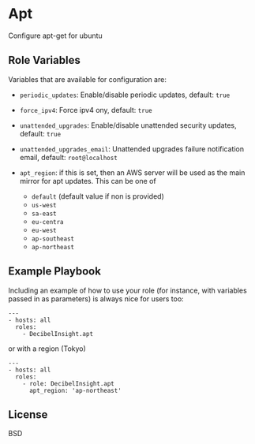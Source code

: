Apt
===

Configure apt-get for ubuntu

Role Variables
--------------

Variables that are available for configuration are:

  - `periodic_updates`: Enable/disable periodic updates, default: `true`
  - `force_ipv4`: Force ipv4 ony, default: `true`
  - `unattended_upgrades`: Enable/disable unattended security updates, default: `true`
  - `unattended_upgrades_email`: Unattended upgrades failure notification email, default: `root@localhost`
  - `apt_region`: if this is set, then an AWS server will be used as the main mirror for
  apt updates. This can be one of

      - `default` (default value if non is provided)
      - `us-west`
      - `sa-east`
      - `eu-centra`
      - `eu-west`
      - `ap-southeast`
      - `ap-northeast`

Example Playbook
----------------

Including an example of how to use your role (for instance, with variables passed in as parameters) is always nice for users too:

    ---
    - hosts: all
      roles:
        - DecibelInsight.apt

or with a region (Tokyo)

    ---
    - hosts: all
      roles:
        - role: DecibelInsight.apt
          apt_region: 'ap-northeast'

License
-------

BSD
